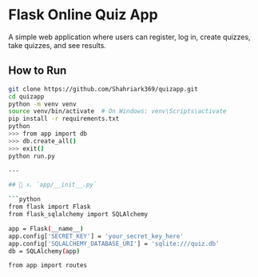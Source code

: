 # Flask Online Quiz App

A simple web application where users can register, log in, create quizzes, take quizzes, and see results.

## How to Run

```bash
git clone https://github.com/Shahriark369/quizapp.git
cd quizapp
python -m venv venv
source venv/bin/activate  # On Windows: venv\Scripts\activate
pip install -r requirements.txt
python
>>> from app import db
>>> db.create_all()
>>> exit()
python run.py

---

## 🔹 ৪. `app/__init__.py`

```python
from flask import Flask
from flask_sqlalchemy import SQLAlchemy

app = Flask(__name__)
app.config['SECRET_KEY'] = 'your_secret_key_here'
app.config['SQLALCHEMY_DATABASE_URI'] = 'sqlite:///quiz.db'
db = SQLAlchemy(app)

from app import routes

